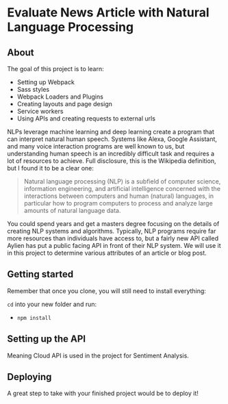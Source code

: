 # Evaluate News Article with Natural Language Processing

## About

The goal of this project is to learn:

- Setting up Webpack
- Sass styles
- Webpack Loaders and Plugins
- Creating layouts and page design
- Service workers
- Using APIs and creating requests to external urls

NLPs leverage machine learning and deep learning create a program that can interpret natural human speech. Systems like Alexa, Google Assistant, and many voice interaction programs are well known to us, but understanding human speech is an incredibly difficult task and requires a lot of resources to achieve. Full disclosure, this is the Wikipedia definition, but I found it to be a clear one:

> Natural language processing (NLP) is a subfield of computer science, information engineering, and artificial intelligence
> concerned with the interactions between computers and human (natural) languages, in particular how to program computers to
> process and analyze large amounts of natural language data.

You could spend years and get a masters degree focusing on the details of creating NLP systems and algorithms. Typically, NLP programs require far more resources than individuals have access to, but a fairly new API called Aylien has put a public facing API in front of their NLP system. We will use it in this project to determine various attributes of an article or blog post.

## Getting started

Remember that once you clone, you will still need to install everything:

`cd` into your new folder and run:

- `npm install`

## Setting up the API

Meaning Cloud API is used in the project for Sentiment Analysis.

## Deploying

A great step to take with your finished project would be to deploy it!

